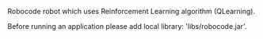 Robocode robot which uses Reinforcement Learning algorithm (QLearning).

Before running an application please add local library: 'libs/robocode.jar'.
